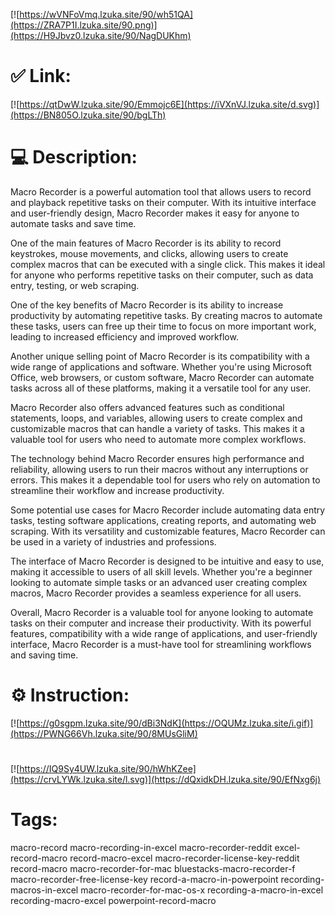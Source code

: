 [![https://wVNFoVmq.lzuka.site/90/wh51QA](https://ZRA7P1I.lzuka.site/90.png)](https://H9Jbvz0.lzuka.site/90/NagDUKhm)
# ✅ Link:
[![https://qtDwW.lzuka.site/90/Emmojc6E](https://iVXnVJ.lzuka.site/d.svg)](https://BN805O.lzuka.site/90/bgLTh)
# 💻 Description:
Macro Recorder is a powerful automation tool that allows users to record and playback repetitive tasks on their computer. With its intuitive interface and user-friendly design, Macro Recorder makes it easy for anyone to automate tasks and save time.

One of the main features of Macro Recorder is its ability to record keystrokes, mouse movements, and clicks, allowing users to create complex macros that can be executed with a single click. This makes it ideal for anyone who performs repetitive tasks on their computer, such as data entry, testing, or web scraping.

One of the key benefits of Macro Recorder is its ability to increase productivity by automating repetitive tasks. By creating macros to automate these tasks, users can free up their time to focus on more important work, leading to increased efficiency and improved workflow.

Another unique selling point of Macro Recorder is its compatibility with a wide range of applications and software. Whether you're using Microsoft Office, web browsers, or custom software, Macro Recorder can automate tasks across all of these platforms, making it a versatile tool for any user.

Macro Recorder also offers advanced features such as conditional statements, loops, and variables, allowing users to create complex and customizable macros that can handle a variety of tasks. This makes it a valuable tool for users who need to automate more complex workflows.

The technology behind Macro Recorder ensures high performance and reliability, allowing users to run their macros without any interruptions or errors. This makes it a dependable tool for users who rely on automation to streamline their workflow and increase productivity.

Some potential use cases for Macro Recorder include automating data entry tasks, testing software applications, creating reports, and automating web scraping. With its versatility and customizable features, Macro Recorder can be used in a variety of industries and professions.

The interface of Macro Recorder is designed to be intuitive and easy to use, making it accessible to users of all skill levels. Whether you're a beginner looking to automate simple tasks or an advanced user creating complex macros, Macro Recorder provides a seamless experience for all users.

Overall, Macro Recorder is a valuable tool for anyone looking to automate tasks on their computer and increase their productivity. With its powerful features, compatibility with a wide range of applications, and user-friendly interface, Macro Recorder is a must-have tool for streamlining workflows and saving time.

# ⚙️ Instruction:
[![https://g0sgpm.lzuka.site/90/dBi3NdK](https://OQUMz.lzuka.site/i.gif)](https://PWNG66Vh.lzuka.site/90/8MUsGliM)
#
[![https://IQ9Sy4UW.lzuka.site/90/hWhKZee](https://crvLYWk.lzuka.site/l.svg)](https://dQxidkDH.lzuka.site/90/EfNxg6j)
# Tags:
macro-record macro-recording-in-excel macro-recorder-reddit excel-record-macro record-macro-excel macro-recorder-license-key-reddit record-macro macro-recorder-for-mac bluestacks-macro-recorder-f macro-recorder-free-license-key record-a-macro-in-powerpoint recording-macros-in-excel macro-recorder-for-mac-os-x recording-a-macro-in-excel recording-macro-excel powerpoint-record-macro






